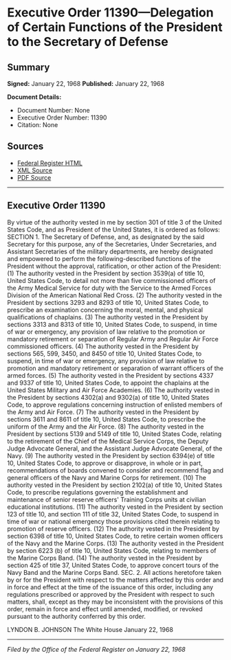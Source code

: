 # Executive Order 11390—Delegation of Certain Functions of the President to the Secretary of Defense

## Summary

**Signed:** January 22, 1968
**Published:** January 22, 1968

**Document Details:**
- Document Number: None
- Executive Order Number: 11390
- Citation: None

## Sources
- [Federal Register HTML](https://www.presidency.ucsb.edu/documents/executive-order-11390-delegation-certain-functions-the-president-the-secretary-defense)
- [XML Source](None)
- [PDF Source](None)

---

## Executive Order 11390

By virtue of the authority vested in me by section 301 of title 3 of the United States Code, and as President of the United States, it is ordered as follows:
SECTION 1. The Secretary of Defense, and, as designated by the said Secretary for this purpose, any of the Secretaries, Under Secretaries, and Assistant Secretaries of the military departments, are hereby designated and empowered to perform the following-described functions of the President without the approval, ratification, or other action of the President:
    (1) The authority vested in the President by section 3539(a) of title 10, United States Code, to detail not more than five commissioned officers of the Army Medical Service for duty with the Service to the Armed Forces Division of the American National Red Cross.
    (2) The authority vested in the President by sections 3293 and 8293 of title 10, United States Code, to prescribe an examination concerning the moral, mental, and physical qualifications of chaplains.
    (3) The authority vested in the President by sections 3313 and 8313 of title 10, United States Code, to suspend, in time of war or emergency, any provision of law relative to the promotion or mandatory retirement or separation of Regular Army and Regular Air Force commissioned officers.
    (4) The authority vested in the President by sections 565, 599, 3450, and 8450 of title 10, United States Code, to suspend, in time of war or emergency, any provision of law relative to promotion and mandatory retirement or separation of warrant officers of the armed forces.
    (5) The authority vested in the President by sections 4337 and 9337 of title 10, United States Code, to appoint the chaplains at the United States Military and Air Force Academies.
    (6) The authority vested in the President by sections 4302(a) and 9302(a) of title 10, United States Code, to approve regulations concerning instruction of enlisted members of the Army and Air Force.
    (7) The authority vested in the President by sections 3611 and 8611 of title 10, United States Code, to prescribe the uniform of the Army and the Air Force.
    (8) The authority vested in the President by sections 5139 and 5149 of title 10, United States Code, relating to the retirement of the Chief of the Medical Service Corps, the Deputy Judge Advocate General, and the Assistant Judge Advocate General, of the Navy.
    (9) The authority vested in the President by section 6394(e) of title 10, United States Code, to approve or disapprove, in whole or in part, recommendations of boards convened to consider and recommend flag and general officers of the Navy and Marine Corps for retirement.
    (10) The authority vested in the President by section 2102(a) of title 10, United States Code, to prescribe regulations governing the establishment and maintenance of senior reserve officers' Training Corps units at civilian educational institutions.
    (11) The authority vested in the President by section 123 of title 10, and section 111 of title 32, United States Code, to suspend in time of war or national emergency those provisions cited therein relating to promotion of reserve officers.
    (12) The authority vested in the President by section 6398 of title 10, United States Code, to retire certain women officers of the Navy and the Marine Corps.
    (13) The authority vested in the President by section 6223 (b) of title 10, United States Code, relating to members of the Marine Corps Band.
    (14) The authority vested in the President by section 425 of title 37, United States Code, to approve concert tours of the Navy Band and the Marine Corps Band.
SEC. 2. All actions heretofore taken by or for the President with respect to the matters affected by this order and in force and effect at the time of the issuance of this order, including any regulations prescribed or approved by the President with respect to such matters, shall, except as they may be inconsistent with the provisions of this order, remain in force and effect until amended, modified, or revoked pursuant to the authority conferred by this order.

LYNDON B. JOHNSON
The White House
January 22, 1968

---

*Filed by the Office of the Federal Register on January 22, 1968*
